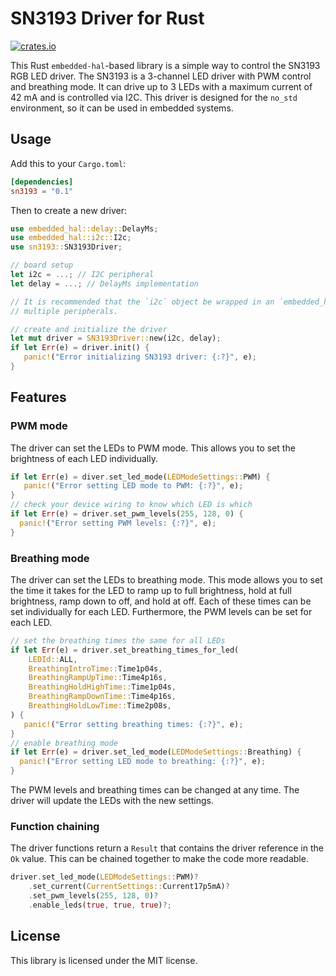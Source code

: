 # SN3193 Driver for Rust
[![crates.io](https://img.shields.io/crates/v/sn3193.svg)](https://crates.io/crates/sn3193)
<!-- cargo-sync-readme start -->

This Rust `embedded-hal`-based library is a simple way to control the SN3193 RGB LED driver.
The SN3193 is a 3-channel LED driver with PWM control and breathing mode. It can drive up to
3 LEDs with a maximum current of 42 mA and is controlled via I2C. This driver is designed for the
`no_std` environment, so it can be used in embedded systems.
## Usage
Add this to your `Cargo.toml`:
```toml
[dependencies]
sn3193 = "0.1"
```
Then to create a new driver:
```rust
use embedded_hal::delay::DelayMs;
use embedded_hal::i2c::I2c;
use sn3193::SN3193Driver;

// board setup
let i2c = ...; // I2C peripheral
let delay = ...; // DelayMs implementation

// It is recommended that the `i2c` object be wrapped in an `embedded_hal_bus::i2c::CriticalSectionDevice` so that it can be shared between
// multiple peripherals.

// create and initialize the driver
let mut driver = SN3193Driver::new(i2c, delay);
if let Err(e) = driver.init() {
   panic!("Error initializing SN3193 driver: {:?}", e);
}
```
## Features
### PWM mode
The driver can set the LEDs to PWM mode. This allows you to set the brightness of each LED individually.
```rust
if let Err(e) = diver.set_led_mode(LEDModeSettings::PWM) {
   panic!("Error setting LED mode to PWM: {:?}", e);
}
// check your device wiring to know which LED is which
if let Err(e) = driver.set_pwm_levels(255, 128, 0) {
  panic!("Error setting PWM levels: {:?}", e);
}
```
### Breathing mode
The driver can set the LEDs to breathing mode. This mode allows you to set the time it takes for the LED to
ramp up to full brightness, hold at full brightness, ramp down to off, and hold at off. Each of these times
can be set individually for each LED. Furthermore, the PWM levels can be set for each LED.
```rust
// set the breathing times the same for all LEDs
if let Err(e) = driver.set_breathing_times_for_led(
    LEDId::ALL,
    BreathingIntroTime::Time1p04s,
    BreathingRampUpTime::Time4p16s,
    BreathingHoldHighTime::Time1p04s,
    BreathingRampDownTime::Time4p16s,
    BreathingHoldLowTime::Time2p08s,
) {
   panic!("Error setting breathing times: {:?}", e);
}
// enable breathing mode
if let Err(e) = driver.set_led_mode(LEDModeSettings::Breathing) {
  panic!("Error setting LED mode to breathing: {:?}", e);
}
```
The PWM levels and breathing times can be changed at any time. The driver will update the LEDs with the new settings.

### Function chaining
The driver functions return a `Result` that contains the driver reference in the `Ok` value. This
can be chained together to make the code more readable.
```rust
driver.set_led_mode(LEDModeSettings::PWM)?
    .set_current(CurrentSettings::Current17p5mA)?
    .set_pwm_levels(255, 128, 0)?
    .enable_leds(true, true, true)?;
```
## License
This library is licensed under the MIT license.

<!-- cargo-sync-readme end -->